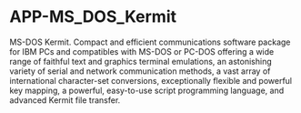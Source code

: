# APP-MS_DOS_Kermit
MS-DOS Kermit. Compact and efficient communications software package for IBM PCs and compatibles with MS-DOS or PC-DOS offering a wide range of faithful text and graphics terminal emulations, an astonishing variety of serial and network communication methods, a vast array of international character-set conversions, exceptionally flexible and powerful key mapping, a powerful, easy-to-use script programming language, and advanced Kermit file transfer. 
